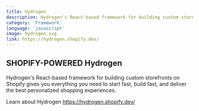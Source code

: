 ```yaml
---
title: Hydrogen
description: Hydrogen's React-based framework for building custom storefronts on Shopify
category: 'Framework'
language: 'javascript'
image: hydrogen.svg
link: https://hydrogen.shopify.dev/
---
```


## SHOPIFY-POWERED Hydrogen
Hydrogen's React-based framework for building custom storefronts on Shopify gives you everything you need to start fast, build fast, and deliver the best personalized shopping experiences.

Learn about Hydrogen https://hydrogen.shopify.dev/
